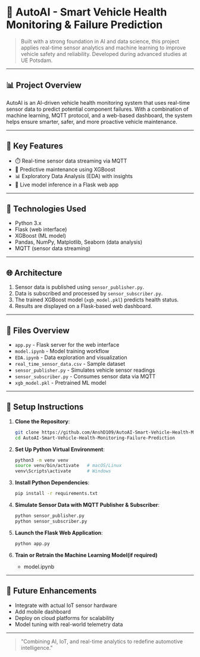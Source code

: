 # 🚗 AutoAI - Smart Vehicle Health Monitoring & Failure Prediction

> Built with a strong foundation in AI and data science, this project applies real-time sensor analytics and machine learning to improve vehicle safety and reliability. Developed during advanced studies at UE Potsdam.

---

## 📊 Project Overview

AutoAI is an AI-driven vehicle health monitoring system that uses real-time sensor data to predict potential component failures. With a combination of machine learning, MQTT protocol, and a web-based dashboard, the system helps ensure smarter, safer, and more proactive vehicle maintenance.

---

## 🔹 Key Features 

* ⏱️ Real-time sensor data streaming via MQTT
* 🤖 Predictive maintenance using XGBoost
* 📊 Exploratory Data Analysis (EDA) with insights
* 🔄 Live model inference in a Flask web app

---

## 🧠 Technologies Used

* Python 3.x
* Flask (web interface)
* XGBoost (ML model)
* Pandas, NumPy, Matplotlib, Seaborn (data analysis)
* MQTT (sensor data streaming)

---

## 🌐 Architecture

1. Sensor data is published using `sensor_publisher.py`.
2. Data is subscribed and processed by `sensor_subscriber.py`.
3. The trained XGBoost model (`xgb_model.pkl`) predicts health status.
4. Results are displayed on a Flask-based web dashboard.

---

## 📁 Files Overview

* `app.py` - Flask server for the web interface
* `model.ipynb` - Model training workflow
* `EDA.ipynb` - Data exploration and visualization
* `real_time_sensor_data.csv` - Sample dataset
* `sensor_publisher.py` - Simulates vehicle sensor readings
* `sensor_subscriber.py` - Consumes sensor data via MQTT
* `xgb_model.pkl` - Pretrained ML model

---

## 🔢 Setup Instructions

1. **Clone the Repository**:

   ```bash
   git clone https://github.com/AnshD109/AutoAI-Smart-Vehicle-Health-Monitoring-Failure-Prediction.git
   cd AutoAI-Smart-Vehicle-Health-Monitoring-Failure-Prediction

2. **Set Up Python Virtual Environment**:

   ```bash
   python3 -m venv venv
   source venv/bin/activate   # macOS/Linux
   venv\Scripts\activate      # Windows

3. **Install Python Dependencies**:

   ```bash
   pip install -r requirements.txt

4. **Simulate Sensor Data with MQTT Publisher & Subscriber**:

   ```bash
   python sensor_publisher.py
   python sensor_subscriber.py

5. **Launch the Flask Web Application**:

   ```bash
   python app.py

6. **Train or Retrain the Machine Learning Model(if required)**
   - model.ipynb

---

## 🌟 Future Enhancements

* Integrate with actual IoT sensor hardware
* Add mobile dashboard
* Deploy on cloud platforms for scalability
* Model tuning with real-world telemetry data

---

> "Combining AI, IoT, and real-time analytics to redefine automotive intelligence."
